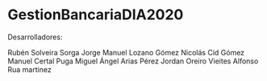 # GestionBancariaDIA2020

Desarrolladores:

Rubén Solveira Sorga
Jorge Manuel Lozano Gómez
Nicolás Cid Gómez
Manuel Certal Puga
Miguel Ángel Arias Pérez
Jordan Oreiro Vieites
Alfonso Rua martinez
